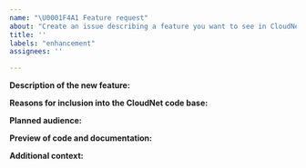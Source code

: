 ```yaml
---
name: "\U0001F4A1 Feature request"
about: "Create an issue describing a feature you want to see in CloudNet"
title: ''
labels: "enhancement"
assignees: ''

---
```


**Description of the new feature:**

<!--
A clear and concise description why you would like to see that
feature in CloudNet. Is it related to a problem? If so please give
use some context what the problem is. 
-->

**Reasons for inclusion into the CloudNet code base:**

<!-- 
Why does this feature need to be included into CloudNet?
Why can this feature not be implemented using a module or plugin?
 -->

**Planned audience:**

<!-- Who will be the main user of this new feature? (e.g. developers, server administrators, players etc) -->

**Preview of code and documentation:**

<!-- 
Please add planning documents, UML diagrams, mock-up code or any other development documents to this feature request.
These documents are allowed to contradict themselves, if they explain different ideas for implementation.
 -->

**Additional context:**

<!-- Add any other context or screenshots about this feature request here. -->
